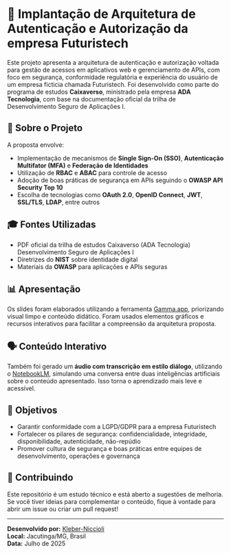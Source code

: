 # 🔐 Implantação de Arquitetura de Autenticação e Autorização da empresa Futuristech

Este projeto apresenta a arquitetura de autenticação e autorização voltada para gestão de acessos em aplicativos web e gerenciamento de APIs, 
com foco em segurança, conformidade regulatória e experiência do usuário de um empresa ficticia chamada Futuristech. Foi desenvolvido como parte do programa de estudos **Caixaverso**, ministrado pela empresa **ADA Tecnologia**, com base na documentação oficial da trilha de Desenvolvimento Seguro de Aplicações I.

## 🧠 Sobre o Projeto

A proposta envolve:

- Implementação de mecanismos de **Single Sign-On (SSO)**, **Autenticação Multifator (MFA)** e **Federação de Identidades**
- Utilização de **RBAC** e **ABAC** para controle de acesso
- Adoção de boas práticas de segurança em APIs seguindo o **OWASP API Security Top 10**
- Escolha de tecnologias como **OAuth 2.0**, **OpenID Connect**, **JWT**, **SSL/TLS**, **LDAP**, entre outros

## 🎓 Fontes Utilizadas

- PDF oficial da trilha de estudos Caixaverso (ADA Tecnologia) Desenvolvimento Seguro de Aplicações I
- Diretrizes do **NIST** sobre identidade digital
- Materiais da **OWASP** para aplicações e APIs seguras

## 📊 Apresentação

Os slides foram elaborados utilizando a ferramenta [Gamma.app](https://gamma.app/), priorizando visual limpo e conteúdo didático. Foram usados elementos 
gráficos e recursos interativos para facilitar a compreensão da arquitetura proposta.

## 🗣️ Conteúdo Interativo

Também foi gerado um **áudio com transcrição em estilo diálogo**, utilizando o [NotebookLM](https://notebooklm.google.com/), 
simulando uma conversa entre duas inteligências artificiais sobre o conteúdo apresentado. Isso torna o aprendizado mais leve e acessível.

## 🚀 Objetivos

- Garantir conformidade com a LGPD/GDPR para a empresa Futuristech
- Fortalecer os pilares de segurança: confidencialidade, integridade, disponibilidade, autenticidade, não-repúdio
- Promover cultura de segurança e boas práticas entre equipes de desenvolvimento, operações e governança


## 🤝 Contribuindo

Este repositório é um estudo técnico e está aberto a sugestões de melhoria. Se você tiver ideias para complementar o conteúdo, 
fique à vontade para abrir um issue ou criar um pull request!

---

**Desenvolvido por:** [Kleber-Niccioli](#)  
**Local:** Jacutinga/MG, Brasil  
**Data:** Julho de 2025


